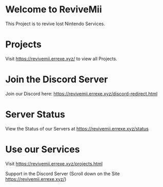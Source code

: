 # Welcome to ReviveMii
This Project is to revive lost Nintendo Services.
# Projects
Visit https://revivemii.errexe.xyz/ to view all Projects.
# Join the Discord Server
Join our Discord here: https://revivemii.errexe.xyz/discord-redirect.html
# Server Status
View the Status of our Servers at https://revivemii.errexe.xyz/status
# Use our Services
Visit https://revivemii.errexe.xyz/projects.html

Support in the Discord Server (Scroll down on the Site https://revivemii.errexe.xyz/)
